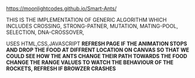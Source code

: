https://moonlightcodes.github.io/Smart-Ants/
 
 THIS IS THE IMPLEMENTATION OF GENERIC ALGORITHM WHICH INCLUDES 
 CROSSING, STRONG-PATNER, MUTATION, MATING-POOL, SELECTION, DNA-CROSSOVER,  


 USES HTML,CSS,JAVASCRIPT
**REFRESH PAGE IF THE ANIMATION STOPS AND DROP THE FOOD AT DIFFRENT LOCATION ON CANVAS SO THAT WE COULD SEE HOW THE ANTS CHANGE THEIR PATH TOWARDS THE FOOD CHANGE THE RANGE VALUES TO WATCH THE BEHAVIOUR OF THE ROCKETS, REFRESH IF BROWZER CRASHES**
